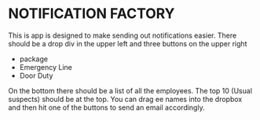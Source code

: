 # NOTIFICATION FACTORY

This is app is designed to make sending out notifications easier.
There should be a drop div in the upper left and three buttons on the upper right
  - package
  - Emergency Line
  - Door Duty

On the bottom there should be a list of all the employees. 
The top 10 (Usual suspects) should be at the top. 
You can drag ee names into the dropbox and then hit one of the buttons to send an email accordingly.
